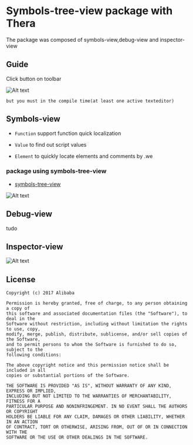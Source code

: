 # Symbols-tree-view package with Thera

The package was composed of symbols-view,debug-view and inspector-view


## Guide
Click button on toolbar

![Alt text](https://gw.alicdn.com/tps/TB1TLmkPVXXXXcIXXXXXXXXXXXX-51-46.png)

  ` but you must in the compile time(at least one active texteditor) `


## Symbols-view

* `Function` support function quick localization

* `Value` to find out script values

* `Element` to quickly locate elements and comments by .we

### package using symbols-tree-view
- [symbols-tree-view](https://atom.io/packages/symbols-tree-view)

![Alt text](https://gw.alicdn.com/tps/TB1dR0IPVXXXXcVaXXXXXXXXXXX-294-370.png)


## Debug-view
tudo

## Inspector-view
![Alt text](https://img.alicdn.com/tps/TB1uYyoPVXXXXXZXpXXXXXXXXXX-1356-950.jpg)

## License

    Copyright (c) 2017 Alibaba

    Permission is hereby granted, free of charge, to any person obtaining a copy of
    this software and associated documentation files (the "Software"), to deal in the
    Software without restriction, including without limitation the rights to use, copy,
    modify, merge, publish, distribute, sublicense, and/or sell copies of the Software,
    and to permit persons to whom the Software is furnished to do so, subject to the
    following conditions:

    The above copyright notice and this permission notice shall be included in all
    copies or substantial portions of the Software.

    THE SOFTWARE IS PROVIDED "AS IS", WITHOUT WARRANTY OF ANY KIND, EXPRESS OR IMPLIED,
    INCLUDING BUT NOT LIMITED TO THE WARRANTIES OF MERCHANTABILITY, FITNESS FOR A
    PARTICULAR PURPOSE AND NONINFRINGEMENT. IN NO EVENT SHALL THE AUTHORS OR COPYRIGHT
    HOLDERS BE LIABLE FOR ANY CLAIM, DAMAGES OR OTHER LIABILITY, WHETHER IN AN ACTION
    OF CONTRACT, TORT OR OTHERWISE, ARISING FROM, OUT OF OR IN CONNECTION WITH THE
    SOFTWARE OR THE USE OR OTHER DEALINGS IN THE SOFTWARE.

